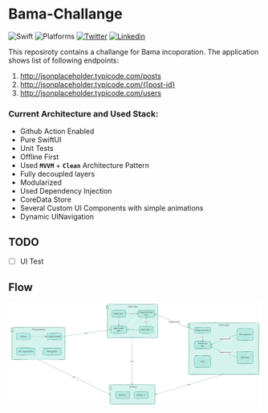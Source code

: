 # Bama-Challange

![Swift](https://img.shields.io/badge/Swift-5.8-Orange?style=flat-square)
![Platforms](https://img.shields.io/badge/Platforms-iOS_16.0-Green?style=flat-square)
[![Twitter](https://img.shields.io/badge/Twitter-@Vosough_k-blue.svg?style=flat-square)](https://twitter.com/vosough_k)
[![Linkedin](https://img.shields.io/badge/Linkedin-KiarashVosough-blue.svg?style=flat-square)](https://www.linkedin.com/in/kiarashvosough/)

This reposiroty contains a challange for Bama incoporation. The application shows list of following endpoints:

1. http://jsonplaceholder.typicode.com/posts
1. http://jsonplaceholder.typicode.com/{[post-id}
2. http://jsonplaceholder.typicode.com/users

### Current Architecture and Used Stack:

- Github Action Enabled
- Pure SwiftUI
- Unit Tests
- Offline First
- Used **`MVVM`** + **`Clean`** Architecture Pattern
- Fully decoupled layers
- Modularized
- Used Dependency Injection
- CoreData Store
- Several Custom UI Components with simple animations
- Dynamic UINavigation

## TODO
- [ ] UI Test

## Flow

![](https://github.com/kiarashvosough1999/Bama-Challange/blob/master/bama.jpg)
